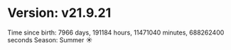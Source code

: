 # Version: v21.9.21
Time since birth: 7966 days, 191184 hours, 11471040 minutes, 688262400 seconds
Season: Summer ☀️
